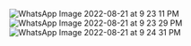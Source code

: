 ![WhatsApp Image 2022-08-21 at 9 23 11 PM](https://user-images.githubusercontent.com/97376129/185800360-b76f544e-1609-4e10-b083-4e4d3390c358.jpeg)
![WhatsApp Image 2022-08-21 at 9 23 29 PM](https://user-images.githubusercontent.com/97376129/185800380-f229aaeb-bdc7-4b0e-a9cb-c4723d5313ad.jpeg)
![WhatsApp Image 2022-08-21 at 9 24 31 PM](https://user-images.githubusercontent.com/97376129/185800386-fa365807-0dc8-41eb-9bd5-da86c8e413a0.jpeg)

